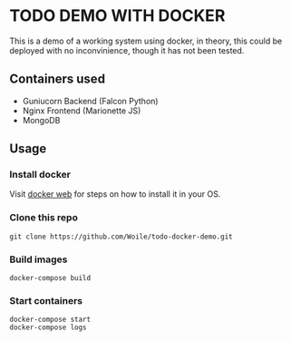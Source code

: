 # TODO DEMO WITH DOCKER

This is a demo of a working system using docker, in theory,
this could be deployed with no inconvinience, though it has not been tested.

## Containers used

* Guniucorn Backend (Falcon Python)
* Nginx Frontend (Marionette JS)
* MongoDB


## Usage

### Install docker

Visit [docker web](https://docs.docker.com/linux/) for steps on how to install it in your OS.

### Clone this repo
    git clone https://github.com/Woile/todo-docker-demo.git

### Build images
    docker-compose build

### Start containers
    docker-compose start
    docker-compose logs
